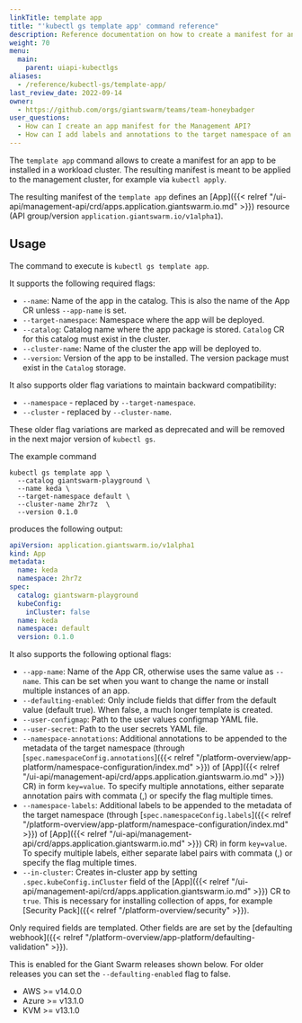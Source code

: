 ```yaml
---
linkTitle: template app
title: "'kubectl gs template app' command reference"
description: Reference documentation on how to create a manifest for an App using 'kubectl gs'.
weight: 70
menu:
  main:
    parent: uiapi-kubectlgs
aliases:
  - /reference/kubectl-gs/template-app/
last_review_date: 2022-09-14
owner:
  - https://github.com/orgs/giantswarm/teams/team-honeybadger
user_questions:
  - How can I create an app manifest for the Management API?
  - How can I add labels and annotations to the target namespace of an app?
---
```


The `template app` command allows to create a manifest for an app to be installed in a workload cluster. The resulting manifest is meant to be applied to the management cluster, for example via `kubectl apply`.

The resulting manifest of the `template app` defines an [App]({{< relref "/ui-api/management-api/crd/apps.application.giantswarm.io.md" >}}) resource (API group/version `application.giantswarm.io/v1alpha1`).

## Usage

The command to execute is `kubectl gs template app`.

It supports the following required flags:

- `--name`: Name of the app in the catalog. This is also the name of the App CR unless `--app-name` is set.
- `--target-namespace`: Namespace where the app will be deployed.
- `--catalog`: Catalog name where the app package is stored. `Catalog` CR for this catalog must exist in the cluster.
- `--cluster-name`: Name of the cluster the app will be deployed to.
- `--version`: Version of the app to be installed. The version package must exist in the `Catalog` storage.

It also supports older flag variations to maintain backward compatibility:

- `--namespace` - replaced by `--target-namespace`.
- `--cluster` - replaced by `--cluster-name`.

These older flag variations are marked as deprecated and will be removed in the next major version of `kubectl gs`.

The example command

```nohighlight
kubectl gs template app \
  --catalog giantswarm-playground \
  --name keda \
  --target-namespace default \
  --cluster-name 2hr7z  \
  --version 0.1.0
```

produces the following output:

```yaml
apiVersion: application.giantswarm.io/v1alpha1
kind: App
metadata:
  name: keda
  namespace: 2hr7z
spec:
  catalog: giantswarm-playground
  kubeConfig:
    inCluster: false
  name: keda
  namespace: default
  version: 0.1.0
```

It also supports the following optional flags:

- `--app-name`: Name of the App CR, otherwise uses the same value as `--name`. This can be set when you want to change the name or install multiple instances of an app.
- `--defaulting-enabled`: Only include fields that differ from the default value (default true). When false, a much longer template is created.
- `--user-configmap`: Path to the user values configmap YAML file.
- `--user-secret`: Path to the user secrets YAML file.
- `--namespace-annotations`: Additional annotations to be appended to the metadata of the target namespace (through [`spec.namespaceConfig.annotations`]({{< relref "/platform-overview/app-platform/namespace-configuration/index.md" >}}) of [App]({{< relref "/ui-api/management-api/crd/apps.application.giantswarm.io.md" >}}) CR) in form `key=value`. To specify multiple annotations, either separate annotation pairs with commata (,) or specify the flag multiple times.
- `--namespace-labels`: Additional labels to be appended to the metadata of the target namespace (through [`spec.namespaceConfig.labels`]({{< relref "/platform-overview/app-platform/namespace-configuration/index.md" >}}) of [App]({{< relref "/ui-api/management-api/crd/apps.application.giantswarm.io.md" >}}) CR) in form `key=value`. To specify multiple labels, either separate label pairs with commata (,) or specify the flag multiple times.
- `--in-cluster`: Creates in-cluster app by setting `.spec.kubeConfig.inCluster` field of the [App]({{< relref "/ui-api/management-api/crd/apps.application.giantswarm.io.md" >}}) CR to `true`. This is necessary for installing collection of apps, for example [Security Pack]({{< relref "/platform-overview/security" >}}).

Only required fields are templated. Other fields are are set by the
[defaulting webhook]({{< relref "/platform-overview/app-platform/defaulting-validation" >}}).

This is enabled for the Giant Swarm releases shown below. For older releases you can set the `--defaulting-enabled` flag to false.

- AWS >= v14.0.0
- Azure >= v13.1.0
- KVM >= v13.1.0
